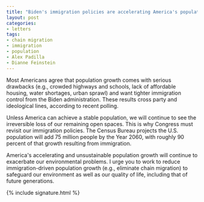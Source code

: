 ```yaml
---
title: "Biden's immigration policies are accelerating America's population growth"
layout: post
categories:
- letters
tags:
- chain migration
- immigration
- population
- Alex Padilla
- Dianne Feinstein
---
```


Most Americans agree that population growth comes with serious drawbacks (e.g., crowded highways and schools, lack of affordable housing, water shortages, urban sprawl) and want tighter immigration control from the Biden administration. These results cross party and ideological lines, according to recent polling.

Unless America can achieve a stable population, we will continue to see the irreversible loss of our remaining open spaces. This is why Congress must revisit our immigration policies. The Census Bureau projects the U.S. population will add 75 million people by the Year 2060, with roughly 90 percent of that growth resulting from immigration.

America's accelerating and unsustainable population growth will continue to exacerbate our environmental problems. I urge you to work to reduce immigration-driven population growth (e.g., eliminate chain migration) to safeguard our environment as well as our quality of life, including that of future generations.

{% include signature.html %}
